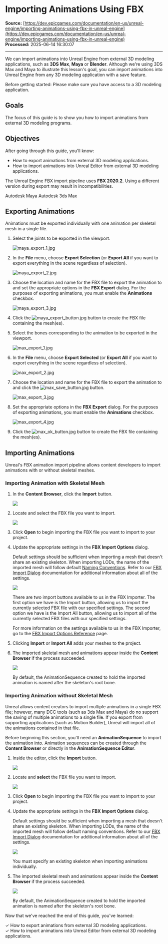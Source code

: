 # Importing Animations Using FBX

**Source:** [https://dev.epicgames.com/documentation/en-us/unreal-engine/importing-animations-using-fbx-in-unreal-engine](https://dev.epicgames.com/documentation/en-us/unreal-engine/importing-animations-using-fbx-in-unreal-engine)  
**Processed:** 2025-06-14 16:30:07

---

We can import animations into Unreal Engine from external 3D modeling applications, such as **3DS Max**, **Maya** or **Blender**. Although we're using 3DS Max and Maya to illustrate this lesson's goal, you can import animations into Unreal Engine from any 3D modeling application with a save feature.

Before getting started: Please make sure you have access to a 3D modeling application.

## Goals

The focus of this guide is to show you how to import animations from external 3D modeling programs.

## Objectives

After going through this guide, you'll know:

-   How to export animations from external 3D modeling applications.
-   How to import animations into Unreal Editor from external 3D modeling applications.

The Unreal Engine FBX import pipeline uses **FBX 2020.2**. Using a different version during export may result in incompatibilities.

Autodesk Maya Autodesk 3ds Max

## Exporting Animations

Animations must be exported individually with one animation per skeletal mesh in a single file.

1.  Select the joints to be exported in the viewport.
    
    ![maya_export_1.jpg](https://d1iv7db44yhgxn.cloudfront.net/documentation/images/e60d6bef-d0a5-455b-86f7-5040cb09bc4a/maya_export_1.jpg)
2.  In the **File** menu, choose **Export Selection** (or **Export All** if you want to export everything in the scene regardless of selection).
    
    ![maya_export_2.jpg](https://d1iv7db44yhgxn.cloudfront.net/documentation/images/aebe5466-199c-4fbe-a75a-fbc44960f01e/maya_export_2.jpg)
3.  Choose the location and name for the FBX file to export the animation to and set the appropriate options in the **FBX Export** dialog. For the purposes of exporting animations, you must enable the **Animations** checkbox.
    
    ![maya_export_3.jpg](https://d1iv7db44yhgxn.cloudfront.net/documentation/images/d2a4afc1-34cd-4b46-a104-2526d691c548/maya_export_3.jpg)
4.  Click the ![maya_export_button.jpg](https://d1iv7db44yhgxn.cloudfront.net/documentation/images/edd9a19f-d441-47e1-85d3-fb054dafb0e9/maya_export_button.jpg) button to create the FBX file containing the mesh(es).
    

1.  Select the bones corresponding to the animation to be exported in the viewport.
    
    ![max_export_1.jpg](https://d1iv7db44yhgxn.cloudfront.net/documentation/images/c9ce2415-6dc9-42a4-967e-ea6b46f32204/max_export_1.jpg)
2.  In the **File** menu, choose **Export Selected** (or **Export All** if you want to export everything in the scene regardless of selection).
    
    ![max_export_2.jpg](https://d1iv7db44yhgxn.cloudfront.net/documentation/images/7d73072e-b9b5-4f8c-b25a-e6df033e8c6e/max_export_2.jpg)
3.  Choose the location and name for the FBX file to export the animation to and click the ![max_save_button.jpg](https://d1iv7db44yhgxn.cloudfront.net/documentation/images/0e405eae-57a6-45e7-abb7-30a953992a43/max_save_button.jpg) button.
    
    ![max_export_3.jpg](https://d1iv7db44yhgxn.cloudfront.net/documentation/images/81c6ea38-24ae-4f61-b7d2-c6a5a750666a/max_export_3.jpg)
4.  Set the appropriate options in the **FBX Export** dialog. For the purposes of exporting animations, you must enable the **Animations** checkbox.
    
    ![max_export_4.jpg](https://d1iv7db44yhgxn.cloudfront.net/documentation/images/17f57ee5-1f42-49b4-84b8-643b80580095/max_export_4.jpg)
5.  Click the ![max_ok_button.jpg](https://d1iv7db44yhgxn.cloudfront.net/documentation/images/30802496-8629-4042-b86b-89aad14585d4/max_ok_button.jpg) button to create the FBX file containing the mesh(es).
    

## Importing Animations

Unreal's FBX animation import pipeline allows content developers to import animations with or without skeletal meshes.

### Importing Animation with Skeletal Mesh

1.  In the **Content Browser**, click the **Import** button.
    
    ![](https://d1iv7db44yhgxn.cloudfront.net/documentation/images/c71ec019-fa36-47d6-b95e-6e64f66c832b/importbutton_ui.png)
2.  Locate and select the FBX file you want to import.
    
    ![](https://d1iv7db44yhgxn.cloudfront.net/documentation/images/fadc99f6-e1a7-4cb5-9b43-881f9d7d9960/importdialogbox.png)
3.  Click **Open** to begin importing the FBX file you want to import to your project.
    
4.  Update the appropriate settings in the **FBX Import Options** dialog.
    
    Default settings should be sufficient when importing a mesh that doesn't share an existing skeleton. When importing LODs, the name of the imported mesh will follow default [Naming Conventions](/documentation/en-us/unreal-engine/fbx-import-options-reference-in-unreal-engine#namingconventions). Refer to our [FBX Import Dialog](/documentation/en-us/unreal-engine/fbx-import-options-reference-in-unreal-engine) documentation for additional information about all of the settings.
    
    ![](https://d1iv7db44yhgxn.cloudfront.net/documentation/images/a3d6c2bd-a6a5-4165-9375-05bdab6a5875/fbximportoptions.png)
    
    There are two import buttons available to us in the FBX Importer. The first option we have is the Import button, allowing us to import the currently selected FBX file with our specified settings. The second option we have is the Import All button, allowing us to import all of the currently selected FBX files with our specified settings.
    
    For more information on the settings available to us in the FBX Importer, go to the [FBX Import Options Reference](/documentation/en-us/unreal-engine/fbx-import-options-reference-in-unreal-engine) page.
    
5.  Clicking **Import** or **Import All** adds your meshes to the project.
    
6.  The imported skeletal mesh and animations appear inside the **Content Browser** if the process succeeded.
    
    ![](https://d1iv7db44yhgxn.cloudfront.net/documentation/images/2bea21b3-5211-4b43-ad2f-5108f9d4c8ea/importedanimations.png)
    
    By default, the AnimationSequence created to hold the imported animation is named after the skeleton's root bone.
    

### Importing Animation without Skeletal Mesh

Unreal allows content creators to import multiple animations in a single FBX file; however, many DCC tools (such as 3ds Max and Maya) do no support the saving of multiple animations to a single file. If you export from supporting applications (such as Motion Builder), Unreal will import all of the animations contained in that file.

Before beginning this section, you'll need an **AnimationSequence** to import the animation into. Animation sequences can be created through the **Content Browser** or directly in the **AnimationSequence Editor**.

1.  Inside the editor, click the **Import** button.
    
    ![](https://d1iv7db44yhgxn.cloudfront.net/documentation/images/5dbb9234-42f6-4c76-bfe5-a638d674eb2c/importbutton_ui.png)
2.  Locate and **select** the FBX file you want to import.
    
    ![](https://d1iv7db44yhgxn.cloudfront.net/documentation/images/5cd4d883-cb15-494a-af0d-8e2916da8008/importdialogbox.png)
3.  Click **Open** to begin importing the FBX file you want to import to your project.
    
4.  Update the appropriate settings in the **FBX Import Options** dialog.
    
    Default settings should be sufficient when importing a mesh that doesn't share an existing skeleton. When importing LODs, the name of the imported mesh will follow default naming conventions. Refer to our [FBX Import Dialog](/documentation/en-us/unreal-engine/fbx-import-options-reference-in-unreal-engine) documentation for additional information about all of the settings.
    
    ![](https://d1iv7db44yhgxn.cloudfront.net/documentation/images/2c15ef5b-b890-4f97-85ff-dcd707bd31ae/animationimportoptions.jpg)
    
    You must specify an existing skeleton when importing animations individually.
    
5.  The imported skeletal mesh and animations appear inside the **Content Browser** if the process succeeded.
    
    ![](https://d1iv7db44yhgxn.cloudfront.net/documentation/images/4343cde9-3982-4090-b182-e2d89b2f5c1f/importedanimations.png)
    
    By default, the AnimationSequence created to hold the imported animation is named after the skeleton's root bone.
    

Now that we've reached the end of this guide, you've learned:

✓ How to export animations from external 3D modeling applications.  
✓ How to import animations into Unreal Editor from external 3D modeling applications.